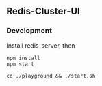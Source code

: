 ## Redis-Cluster-UI

### Development

Install redis-server, then

    npm install
    npm start

    cd ./playground && ./start.sh
